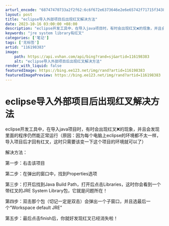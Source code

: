 ```yaml
---
arturl_encode: "68747470733a2f2f62:6c6f672e6373646e2e6e65742f71715f34383537353530302f:61727469636c652f64657461696c732f313136313938333833"
layout: post
title: "eclipse导入外部项目后出现红叉解决方法"
date: 2023-10-16 03:00:00 +08:00
description: "eclipse开发工具中，在导入java项目时，有时会出现红叉❌的现象，并且会发现里面的程序仍然能正"
keywords: "jre system library有红叉"
categories: ['笔记']
tags: ['无标签']
artid: "116198383"
image:
    path: https://api.vvhan.com/api/bing?rand=sj&artid=116198383
    alt: "eclipse导入外部项目后出现红叉解决方法"
render_with_liquid: false
featuredImage: https://bing.ee123.net/img/rand?artid=116198383
featuredImagePreview: https://bing.ee123.net/img/rand?artid=116198383
---
```


# eclipse导入外部项目后出现红叉解决方法

eclipse开发工具中，在导入java项目时，有时会出现红叉❌的现象，并且会发现里面的程序仍然能正常运行（原因：因为每个电脑上eclipse的环境都不太一样，导入项目后才回有红叉，这时只需要该变一下这个项目的环境就可以了）
  
解决方法：
  
第一步：右击该项目
  
第二步：在弹出的窗口中，找到Properties选项
  
第三步：打开后找到Java Build Path，打开后点击Libraries，这时你会看到一个带红叉的JRE System Library包，它就是问题所在！
  
第四步：双击那个包（切记一定是双击）会弹出一个子窗口，并且选最后一个“Workspace default JRE”
  
第五步：最后点击finish后，你就好发现红叉已经消失啦！